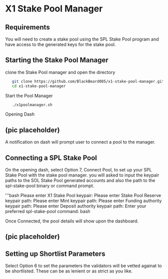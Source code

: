 # X1 Stake Pool Manager

## Requirements
You will need to create a stake pool using the SPL Stake Pool program and have access to the generated keys for the stake pool.

## Starting the Stake Pool Manager
clone the Stake Pool manager and open the directory

```bash
   git clone https://github.com/BlackBeard085/x1-stake-pool-manager.git
   cd x1-stake-pool-manager
   ```
Start the Pool Manager
```bash
   ./x1poolmanager.sh
   ```

Opening Dash
## (pic placeholder)

A notification on dash will prompt user to connect a pool to the manager.

## Connecting a SPL Stake Pool

On the opening dash, select Option 7, Connect Pool, to set up your SPL Stake Pool with the stake pool manager. you will asked to input the keypair paths to the SOL Stake Pool generated accounts and also the path to the spl-stake-pool binary or command prompt. 

'''bash
   Please enter X1 Stake Pool keypair:
   Please enter Stake Pool Reserve keypair path:
   Please enter Mint keypair path:
   Please enter Funding authority keypair path:
   Please enter Deposit authority keypair path:
   Enter your preferred spl-stake-pool command:
   bash

Once Connected, the pool details will show upon the dashboard.
## (pic placeholder)

## Setting up Shortlist Parameters
Select Option 6 to set the parameters the validators will be vetted againat to be shortlisted.
These can be as lenient or as strict as you like.
